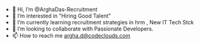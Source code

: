 - 👋 Hi, I’m @ArghaDas-Recruitment
- 👀 I’m interested in "Hiring Good Talent"
- 🌱 I’m currently learning recruitment strategies in hrm , New IT Tech Stck
- 💞️ I’m looking to collaborate with Passionate Developers. 
- 📫 How to reach me argha.d@codeclouds.com

<!---
ArghaDas-Recruitment/ArghaDas-Recruitment is a ✨ special ✨ repository because its `README.md` (this file) appears on your GitHub profile.
You can click the Preview link to take a look at your changes.
--->
